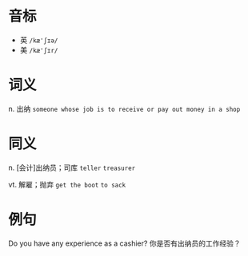 # 音标

- 英 `/kæ'ʃɪə/`
- 美 `/kæ'ʃɪr/`

# 词义

n. 出纳
`someone whose job is to receive or pay out money in a shop`

# 同义

n. [会计]出纳员；司库
`teller` `treasurer`

vt. 解雇；抛弃
`get the boot` `to sack`

# 例句

Do you have any experience as a cashier?
你是否有出纳员的工作经验？


